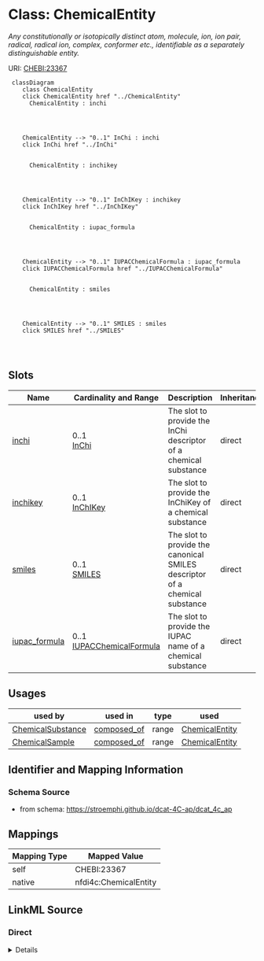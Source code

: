 

# Class: ChemicalEntity


_Any constitutionally or isotopically distinct atom, molecule, ion, ion pair, radical, radical ion, complex, conformer etc., identifiable as a separately distinguishable entity._





URI: [CHEBI:23367](http://purl.obolibrary.org/obo/CHEBI_23367)






```mermaid
 classDiagram
    class ChemicalEntity
    click ChemicalEntity href "../ChemicalEntity"
      ChemicalEntity : inchi
        
          
    
    
    ChemicalEntity --> "0..1" InChi : inchi
    click InChi href "../InChi"

        
      ChemicalEntity : inchikey
        
          
    
    
    ChemicalEntity --> "0..1" InChIKey : inchikey
    click InChIKey href "../InChIKey"

        
      ChemicalEntity : iupac_formula
        
          
    
    
    ChemicalEntity --> "0..1" IUPACChemicalFormula : iupac_formula
    click IUPACChemicalFormula href "../IUPACChemicalFormula"

        
      ChemicalEntity : smiles
        
          
    
    
    ChemicalEntity --> "0..1" SMILES : smiles
    click SMILES href "../SMILES"

        
      
```




<!-- no inheritance hierarchy -->


## Slots

| Name | Cardinality and Range | Description | Inheritance |
| ---  | --- | --- | --- |
| [inchi](inchi.md) | 0..1 <br/> [InChi](InChi.md) | The slot to provide the InChi descriptor of a chemical substance | direct |
| [inchikey](inchikey.md) | 0..1 <br/> [InChIKey](InChIKey.md) | The slot to provide the InChiKey of a chemical substance | direct |
| [smiles](smiles.md) | 0..1 <br/> [SMILES](SMILES.md) | The slot to provide the canonical SMILES descriptor of a chemical substance | direct |
| [iupac_formula](iupac_formula.md) | 0..1 <br/> [IUPACChemicalFormula](IUPACChemicalFormula.md) | The slot to provide the IUPAC name of a chemical substance | direct |





## Usages

| used by | used in | type | used |
| ---  | --- | --- | --- |
| [ChemicalSubstance](ChemicalSubstance.md) | [composed_of](composed_of.md) | range | [ChemicalEntity](ChemicalEntity.md) |
| [ChemicalSample](ChemicalSample.md) | [composed_of](composed_of.md) | range | [ChemicalEntity](ChemicalEntity.md) |






## Identifier and Mapping Information







### Schema Source


* from schema: https://stroemphi.github.io/dcat-4C-ap/dcat_4c_ap




## Mappings

| Mapping Type | Mapped Value |
| ---  | ---  |
| self | CHEBI:23367 |
| native | nfdi4c:ChemicalEntity |







## LinkML Source

<!-- TODO: investigate https://stackoverflow.com/questions/37606292/how-to-create-tabbed-code-blocks-in-mkdocs-or-sphinx -->

### Direct

<details>
```yaml
name: ChemicalEntity
description: Any constitutionally or isotopically distinct atom, molecule, ion, ion
  pair, radical, radical ion, complex, conformer etc., identifiable as a separately
  distinguishable entity.
from_schema: https://stroemphi.github.io/dcat-4C-ap/dcat_4c_ap
attributes:
  inchi:
    name: inchi
    description: The slot to provide the InChi descriptor of a chemical substance.
    from_schema: https://stroemphi.github.io/dcat-4C-ap/dcat_4c_ap
    rank: 1000
    domain_of:
    - ChemicalEntity
    range: InChi
    inlined: true
  inchikey:
    name: inchikey
    description: The slot to provide the InChiKey of a chemical substance.
    from_schema: https://stroemphi.github.io/dcat-4C-ap/dcat_4c_ap
    rank: 1000
    domain_of:
    - ChemicalEntity
    range: InChIKey
    inlined: true
  smiles:
    name: smiles
    description: The slot to provide the canonical SMILES descriptor of a chemical
      substance.
    from_schema: https://stroemphi.github.io/dcat-4C-ap/dcat_4c_ap
    rank: 1000
    domain_of:
    - ChemicalEntity
    range: SMILES
    inlined: true
  iupac_formula:
    name: iupac_formula
    description: The slot to provide the IUPAC name of a chemical substance.
    from_schema: https://stroemphi.github.io/dcat-4C-ap/dcat_4c_ap
    rank: 1000
    domain_of:
    - ChemicalEntity
    range: IUPACChemicalFormula
    inlined: true
class_uri: CHEBI:23367

```
</details>

### Induced

<details>
```yaml
name: ChemicalEntity
description: Any constitutionally or isotopically distinct atom, molecule, ion, ion
  pair, radical, radical ion, complex, conformer etc., identifiable as a separately
  distinguishable entity.
from_schema: https://stroemphi.github.io/dcat-4C-ap/dcat_4c_ap
attributes:
  inchi:
    name: inchi
    description: The slot to provide the InChi descriptor of a chemical substance.
    from_schema: https://stroemphi.github.io/dcat-4C-ap/dcat_4c_ap
    rank: 1000
    alias: inchi
    owner: ChemicalEntity
    domain_of:
    - ChemicalEntity
    range: InChi
    inlined: true
  inchikey:
    name: inchikey
    description: The slot to provide the InChiKey of a chemical substance.
    from_schema: https://stroemphi.github.io/dcat-4C-ap/dcat_4c_ap
    rank: 1000
    alias: inchikey
    owner: ChemicalEntity
    domain_of:
    - ChemicalEntity
    range: InChIKey
    inlined: true
  smiles:
    name: smiles
    description: The slot to provide the canonical SMILES descriptor of a chemical
      substance.
    from_schema: https://stroemphi.github.io/dcat-4C-ap/dcat_4c_ap
    rank: 1000
    alias: smiles
    owner: ChemicalEntity
    domain_of:
    - ChemicalEntity
    range: SMILES
    inlined: true
  iupac_formula:
    name: iupac_formula
    description: The slot to provide the IUPAC name of a chemical substance.
    from_schema: https://stroemphi.github.io/dcat-4C-ap/dcat_4c_ap
    rank: 1000
    alias: iupac_formula
    owner: ChemicalEntity
    domain_of:
    - ChemicalEntity
    range: IUPACChemicalFormula
    inlined: true
class_uri: CHEBI:23367

```
</details>